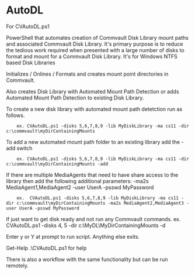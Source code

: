 # AutoDL

For CVAutoDL.ps1

PowerShell that automates creation of Commvault Disk Library mount paths and associated Commvault Disk Library. It's primary purpose is to reduce the tedious work required when presented with a large number of disks to format and mount for a Commvault Disk Library. It's for Windows NTFS based Disk Libraries

Initializes / Onlines / Formats and creates mount point directories in Commvault. 

Also creates Disk Library with Automated Mount Path Detection or adds Automated Mount Path Detection to existing Disk Library.

To create a new disk library with automated mount path detetction run as follows. 

        ex. CVAutoDL.ps1 -disks 5,6,7,8,9 -lib MyDiskLibrary -ma cs11 -dir c:\commvault\myDirContainingMounts

To add a new automated mount path folder to an existing library add the -add switch
   
        ex. CVAutoDL.ps1 -disks 5,6,7,8,9 -lib MyDiskLibrary -ma cs11 -dir c:\commvault\myDirContainingMounts -add

If there are multiple MediaAgents that need to have share access to the library then add the following additional parameters: -ma2s MediaAgent1,MediaAgent2 -user UserA -psswd MyPassword
    
        ex.  CVAutoDL.ps1 -disks 5,6,7,8,9 -lib MyDiskLibrary -ma cs11 -dir c:\commvault\myDirContainingMounts -ma2s MediaAgent2,MediaAgent3 -user UserA -psswd MyPassword

 If just want to get disk ready and not run any Commvault commands. 
        ex. CVAutoDL.ps1 -disks 4, 5 -dir c:\MyDL\MyDirContainingMounts -d

Enter y or Y at prompt to run script. Anything else exits.

Get-Help .\CVAutoDL.ps1 for help

There is also a workflow with the same functionality but can be run remotely.
